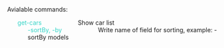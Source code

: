 <div class="commands">
    <div>Avialable commands:</div>
    <ul style="list-style: none;">
        <li>
            <div>
                <span style="padding-right: 80px;color: #35D4C7;">
                    get-cars 
                </span>
                <span>
                    Show car list
                </span>
            </div>
            <ul style="list-style: none;">
                <li>
                    <span style="padding-right: 80px;color: #35D4C7;">
                        -sortBy, -by  
                    </span>
                    <span>
                        Write name of field for sorting, example: -sortBy models
                    </span>
                </li>
            </ul>
        </li>
    </ul>
</div>
